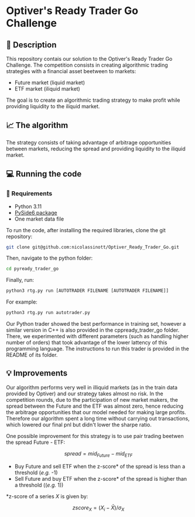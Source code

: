 # Optiver's Ready Trader Go Challenge

## :open_book: Description 

This repository contais our solution to the Optiver's Ready Trader Go Challenge. The competition consists in creating algorithmic trading strategies with a financial asset beetween to markets: 

* Future market (liquid market)
* ETF market (iliquid market)

The goal is to create an algorithmic trading strategy to make profit while providing liquidity to the iliquid market.

## :chart_with_upwards_trend: The algorithm

The strategy consists of taking advantage of arbitrage opportunities between markets, reducing the spread and providing liquidity to the iliquid market. 

## :computer: Running the code

### :scroll: Requirements 

* Python 3.11
* [PySide6 package](https://pypi.org/project/PySide6/)
* One market data file 

To run the code, after installing the required libraries, clone the git repository:

``` bash
git clone git@github.com:nicolassinott/Optiver_Ready_Trader_Go.git
```

Then, navigate to the python folder:

``` bash
cd pyready_trader_go
```

Finally, run:

```bash
python3 rtg.py run [AUTOTRADER FILENAME [AUTOTRADER FILENAME]]
```

For example:

```bash
python3 rtg.py run autotrader.py
```

Our Python trader showed the best performance in training set, however a similar version in C++ is also provided in the cppready_trader_go folder. There, we experimented with different parameters (such as handling higher number of orders) that took advantage of the lower lattency of this programming language. The instructions to run this trader is provided in the README of its folder.

## :bulb: Improvements

Our algorithm performs very well in illiquid markets (as in the train data provided by Optiver) 
and our strategy takes almost no risk. In the competition rounds, due to the participation of new market makers, the spread between the Future and the ETF was almost zero, hence reducing the arbitrage opportunities that our model needed for making large profits. Therefore our algorithm spent a long time without carrying out transactions, which lowered our final pnl but didn't lower the sharpe ratio.

One possible improvement for this strategy is to use pair trading beetwen the spread Future - ETF:

$$
    spread = mid_{Future} - mid_{ETF}
$$

* Buy Future and sell ETF when the z-score* of the spread is less than a threshold ($\textit{e.g.}$ -1)
* Sell Future and buy ETF when the z-score* of the spread is higher than a threshold (($\textit{e.g.}$ 1))

*z-score of a series ${X}$ is given by:

$$
    zscore_{X} = (X_i - \bar{X})/\sigma_{X}
$$
